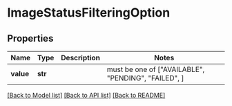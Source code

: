 # ImageStatusFilteringOption


## Properties
Name | Type | Description | Notes
------------ | ------------- | ------------- | -------------
**value** | **str** |  |  must be one of ["AVAILABLE", "PENDING", "FAILED", ]

[[Back to Model list]](../README.md#documentation-for-models) [[Back to API list]](../README.md#documentation-for-api-endpoints) [[Back to README]](../README.md)


